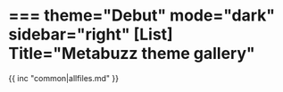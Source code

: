 ===
theme="Debut"
mode="dark"
sidebar="right"
[List]
Title="Metabuzz theme gallery"
===

{{ inc "common|allfiles.md" }}

